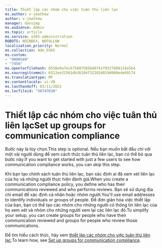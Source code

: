 ```yaml
---
title: Thiết lập các nhóm cho việc tuân thủ liên lạc
ms.author: v-jmathew
author: v-jmathew
manager: dansimp
ms.audience: Admin
ms.topic: article
ms.service: o365-administration
ROBOTS: NOINDEX, NOFOLLOW
localization_priority: Normal
ms.collection: Adm_O365
ms.custom:
- "9000549"
- "7456"
ms.openlocfilehash: 6550e9a7ec675607565640741f9527688116e5b4
ms.sourcegitcommit: 6312ee31561db36104f32282d019d069ede69174
ms.translationtype: MT
ms.contentlocale: vi-VN
ms.lasthandoff: 03/11/2021
ms.locfileid: "50747630"
---
```

# <a name="set-up-groups-for-communication-compliance"></a><span data-ttu-id="180ee-102">Thiết lập các nhóm cho việc tuân thủ liên lạc</span><span class="sxs-lookup"><span data-stu-id="180ee-102">Set up groups for communication compliance</span></span>

<span data-ttu-id="180ee-103">Bước này là tùy chọn.</span><span class="sxs-lookup"><span data-stu-id="180ee-103">This step is optional.</span></span> <span data-ttu-id="180ee-104">Nếu bạn muốn bắt đầu chỉ với một vài người dùng để xem cách thức tuân thủ liên lạc, bạn có thể bỏ qua bước này.</span><span class="sxs-lookup"><span data-stu-id="180ee-104">If you want to get started with just a few users to see how communication compliance works, you can skip this step.</span></span>  
  
<span data-ttu-id="180ee-105">Khi bạn tạo chính sách tuân thủ liên lạc, bạn xác định ai đã xem xét liên lạc của họ và những người thực hiện đánh giá.</span><span class="sxs-lookup"><span data-stu-id="180ee-105">When you create a communication compliance policy, you define who has their communications reviewed and who performs reviews.</span></span> <span data-ttu-id="180ee-106">Bạn sẽ sử dụng địa chỉ email để xác định cá nhân hoặc nhóm người.</span><span class="sxs-lookup"><span data-stu-id="180ee-106">You'll use email addresses to identify individuals or groups of people.</span></span> <span data-ttu-id="180ee-107">Để đơn giản hóa việc thiết lập của bạn, bạn có thể tạo các nhóm cho những người có thông tin liên lạc của họ xem xét và nhóm cho những người xem lại các liên lạc đó.</span><span class="sxs-lookup"><span data-stu-id="180ee-107">To simplify your setup, you can create groups for people who have their communication reviewed and groups for people who review those communications.</span></span>  
  
<span data-ttu-id="180ee-108">Để tìm hiểu cách thức, hãy xem [thiết lập các nhóm cho việc tuân thủ liên lạc](https://go.microsoft.com/fwlink/?linkid=2129594).</span><span class="sxs-lookup"><span data-stu-id="180ee-108">To learn how, see [Set up groups for communication compliance](https://go.microsoft.com/fwlink/?linkid=2129594).</span></span>
